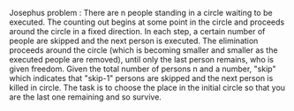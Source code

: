 Josephus problem :
There are n people standing in a circle waiting to be executed. The counting out begins at some point in the circle and
proceeds around the circle in a fixed direction. In each step, a certain number of people are skipped and the next
person is executed. The elimination proceeds around the circle (which is becoming smaller and smaller as the executed
people are removed), until only the last person remains, who is given freedom. Given the total number of persons n and
a number, "skip" which indicates that "skip-1" persons are skipped and the next person is killed in circle. The task is
to choose the place in the initial circle so that you are the last one remaining and so survive.

